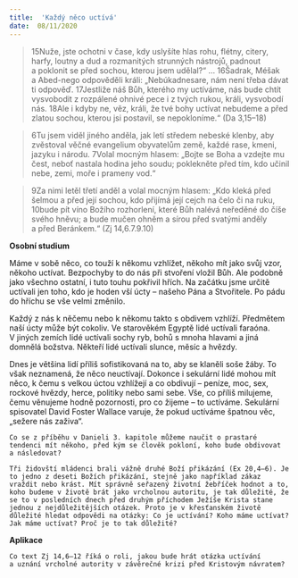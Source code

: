 ```yaml
---
title:  'Každý něco uctívá'
date:  08/11/2020
---
```


> <p></p>
> 15Nuže, jste ochotni v čase, kdy uslyšíte hlas rohu, flétny, citery, harfy, loutny a dud a rozmanitých strunných nástrojů, padnout a poklonit se před sochou, kterou jsem udělal?“ … 16Šadrak, Méšak a Abed-nego odpověděli králi: „Nebúkadnesare, nám není třeba dávat ti odpověď. 17Jestliže náš Bůh, kterého my uctíváme, nás bude chtít vysvobodit z rozpálené ohnivé pece i z tvých rukou, králi, vysvobodí nás. 18Ale i kdyby ne, věz, králi, že tvé bohy uctívat nebudeme a před zlatou sochou, kterou jsi postavil, se nepokloníme.“ (Da 3,15–18)

> <p></p>
> 6Tu jsem viděl jiného anděla, jak letí středem nebeské klenby, aby zvěstoval věčné evangelium obyvatelům země, každé rase, kmeni, jazyku i národu. 7Volal mocným hlasem: „Bojte se Boha a vzdejte mu čest, neboť nastala hodina jeho soudu; poklekněte před tím, kdo učinil nebe, zemi, moře i prameny vod.“

> <p></p>
> 9Za nimi letěl třetí anděl a volal mocným hlasem: „Kdo kleká před šelmou a před její sochou, kdo přijímá její cejch na čelo či na ruku, 10bude pít víno Božího rozhorlení, které Bůh nalévá neředěné do číše svého hněvu; a bude mučen ohněm a sírou před svatými anděly a před Beránkem.“ (Zj 14,6.7.9.10)

**Osobní studium**

Máme v sobě něco, co touží k někomu vzhlížet, někoho mít jako svůj vzor, někoho uctívat. Bezpochyby to do nás při stvoření vložil Bůh. Ale podobně jako všechno ostatní, i tuto touhu pokřivil hřích. Na začátku jsme určitě uctívali jen toho, kdo je hoden vší úcty – našeho Pána a Stvořitele. Po pádu do hříchu se vše velmi změnilo.

Každý z nás k něčemu nebo k někomu takto s obdivem vzhlíží. Předmětem naší úcty může být cokoliv. Ve starověkém Egyptě lidé uctívali faraóna. V jiných zemích lidé uctívali sochy ryb, bohů s mnoha hlavami a jiná domnělá božstva. Někteří lidé uctívali slunce, měsíc a hvězdy.

Dnes je většina lidí příliš sofistikovaná na to, aby se klaněli soše žáby. To však neznamená, že něco neuctívají. Dokonce i sekulární lidé mohou mít něco, k čemu s velkou úctou vzhlížejí a co obdivují – peníze, moc, sex, rockové hvězdy, herce, politiky nebo sami sebe. Vše, co příliš milujeme, čemu věnujeme hodně pozornosti, pro co žijeme – to uctíváme. Sekulární spisovatel David Foster Wallace varuje, že pokud uctíváme špatnou věc, „sežere nás zaživa“.

`Co se z příběhu v Danieli 3. kapitole můžeme naučit o prastaré tendenci mít někoho, před kým se člověk pokloní, koho bude obdivovat a následovat?`

`Tři židovští mládenci brali vážně druhé Boží přikázání (Ex 20,4–6). Je to jedno z deseti Božích přikázání, stejně jako například zákaz vraždit nebo krást. Mít správně seřazený životní žebříček hodnot a to, koho budeme v životě brát jako vrcholnou autoritu, je tak důležité, že se to v posledních dnech před druhým příchodem Ježíše Krista stane jednou z nejdůležitějších otázek. Proto je v křesťanském životě důležité hledat odpovědi na otázky: Co je uctívání? Koho máme uctívat? Jak máme uctívat? Proč je to tak důležité?`

**Aplikace**

`Co text Zj 14,6–12 říká o roli, jakou bude hrát otázka uctívání a uznání vrcholné autority v závěrečné krizi před Kristovým návratem?`